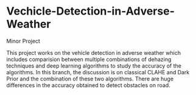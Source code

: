 # Vechicle-Detection-in-Adverse-Weather
Minor Project 

This project works on the vehicle detection in adverse weather which includes comparision between multiple combinations of 
dehazing techniques and deep learning algorithms to study the accuracy of the algorithms. In this branch, the discussion is 
on classical CLAHE and Dark Prior and the combination of these two algorithms. There are huge differences in the accuracy obtained
to detect obstacles on road.
